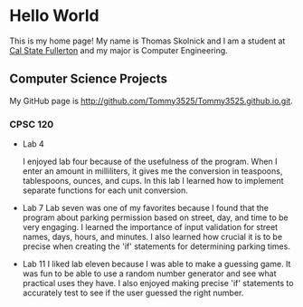 # Hello World

This is my home page! My name is Thomas Skolnick and I am a student at [Cal State Fullerton](http://www.fullerton.edu/) and my major is Computer Engineering.

## Computer Science Projects

My GitHub page is http://github.com/Tommy3525/Tommy3525.github.io.git.

### CPSC 120

* Lab 4

    I enjoyed lab four because of the usefulness of the program. When I
    enter an amount in milliliters, it gives me the conversion in teaspoons,
    tablespoons, ounces, and cups. In this lab I learned how to implement
    separate functions for each unit conversion. 

* Lab 7
    Lab seven was one of my favorites because I found that the program
    about parking permission based on street, day, and time to be very
    engaging. I learned the importance of input validation for street
    names, days, hours, and minutes. I also learned how crucial it is
    to be precise when creating the 'if' statements for determining
    parking times.

* Lab 11
    I liked lab eleven because I was able to make a guessing game. It was
    fun to be able to use a random number generator and see what practical 
    uses they have. I also enjoyed making precise 'if' statements to
    accurately test to see if the user guessed the right number.